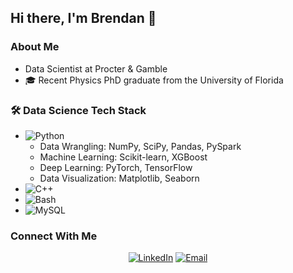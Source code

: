 ## Hi there, I'm Brendan 👋

### About Me
- Data Scientist at Procter & Gamble
- 🎓 Recent Physics PhD graduate from the University of Florida


### 🛠 Data Science Tech Stack

- ![Python](https://img.shields.io/badge/-Python-333333?style=flat&logo=python)
  - Data Wrangling: NumPy, SciPy, Pandas, PySpark
  - Machine Learning: Scikit-learn, XGBoost
  - Deep Learning: PyTorch, TensorFlow
  - Data Visualization: Matplotlib, Seaborn 
- ![C++](https://img.shields.io/badge/-C++-333333?style=flat&logo=C%2B%2B&logoColor=00599C)
- ![Bash](https://img.shields.io/badge/-Bash-333333?style=flat&logo=C%2B%2B&logoColor=00599C)
- ![MySQL](https://img.shields.io/badge/-MySQL-333333?style=flat&logo=mysql)

### Connect With Me

<p align="center">
<a href="https://linkedin.com/in/brendandobrien1/"><img alt="LinkedIn" src="https://img.shields.io/badge/LinkedIn-Brendan%20O'Brien%20-blue?style=flat-square&logo=linkedin"></a>
<a href="brendandobrien1@gmail.com"><img alt="Email" src="https://img.shields.io/badge/Email-brendandobrien1@gmail.com-blue?style=flat-square&logo=gmail"></a>
</p>



